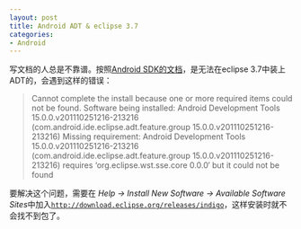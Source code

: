 ```yaml
---
layout: post
title: Android ADT & eclipse 3.7
categories:
- Android
---
```

写文档的人总是不靠谱。按照[Android SDK的文档](http://developer.android.com/sdk/installing.html)，是无法在eclipse 3.7中装上ADT的，会遇到这样的错误：

> Cannot complete the install because one or more required items could not be found.
> Software being installed: Android Development Tools 15.0.0.v201110251216-213216 (com.android.ide.eclipse.adt.feature.group 15.0.0.v201110251216-213216)
> Missing requirement: Android Development Tools 15.0.0.v201110251216-213216 (com.android.ide.eclipse.adt.feature.group 15.0.0.v201110251216-213216) requires ‘org.eclipse.wst.sse.core 0.0.0′ but it could not be found

要解决这个问题，需要在 *Help -> Install New Software -> Available Software Sites*中加入<code>http://download.eclipse.org/releases/indigo</code>，这样安装时就不会找不到包了。
